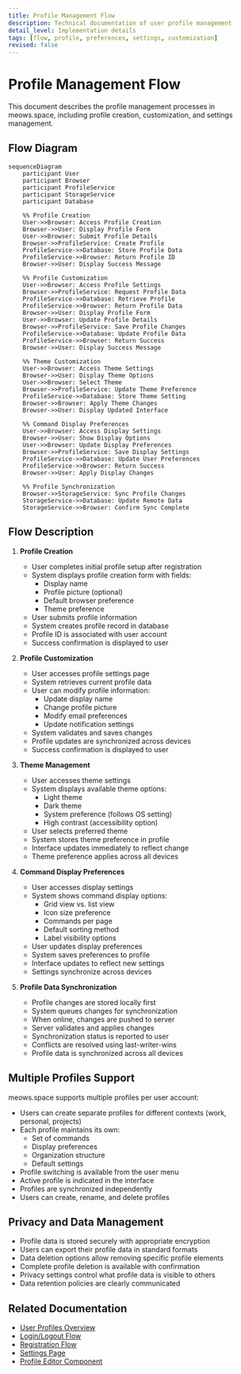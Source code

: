 ```yaml
---
title: Profile Management Flow
description: Technical documentation of user profile management
detail_level: Implementation details
tags: [flow, profile, preferences, settings, customization]
revised: false
---
```


# Profile Management Flow

This document describes the profile management processes in meows.space, including profile creation, customization, and settings management.

## Flow Diagram

```mermaid
sequenceDiagram
    participant User
    participant Browser
    participant ProfileService
    participant StorageService
    participant Database

    %% Profile Creation
    User->>Browser: Access Profile Creation
    Browser->>User: Display Profile Form
    User->>Browser: Submit Profile Details
    Browser->>ProfileService: Create Profile
    ProfileService->>Database: Store Profile Data
    ProfileService->>Browser: Return Profile ID
    Browser->>User: Display Success Message

    %% Profile Customization
    User->>Browser: Access Profile Settings
    Browser->>ProfileService: Request Profile Data
    ProfileService->>Database: Retrieve Profile
    ProfileService->>Browser: Return Profile Data
    Browser->>User: Display Profile Form
    User->>Browser: Update Profile Details
    Browser->>ProfileService: Save Profile Changes
    ProfileService->>Database: Update Profile Data
    ProfileService->>Browser: Return Success
    Browser->>User: Display Success Message

    %% Theme Customization
    User->>Browser: Access Theme Settings
    Browser->>User: Display Theme Options
    User->>Browser: Select Theme
    Browser->>ProfileService: Update Theme Preference
    ProfileService->>Database: Store Theme Setting
    Browser->>Browser: Apply Theme Changes
    Browser->>User: Display Updated Interface

    %% Command Display Preferences
    User->>Browser: Access Display Settings
    Browser->>User: Show Display Options
    User->>Browser: Update Display Preferences
    Browser->>ProfileService: Save Display Settings
    ProfileService->>Database: Update User Preferences
    ProfileService->>Browser: Return Success
    Browser->>User: Apply Display Changes

    %% Profile Synchronization
    Browser->>StorageService: Sync Profile Changes
    StorageService->>Database: Update Remote Data
    StorageService->>Browser: Confirm Sync Complete
```

## Flow Description

1. **Profile Creation**

   - User completes initial profile setup after registration
   - System displays profile creation form with fields:
     - Display name
     - Profile picture (optional)
     - Default browser preference
     - Theme preference
   - User submits profile information
   - System creates profile record in database
   - Profile ID is associated with user account
   - Success confirmation is displayed to user

2. **Profile Customization**

   - User accesses profile settings page
   - System retrieves current profile data
   - User can modify profile information:
     - Update display name
     - Change profile picture
     - Modify email preferences
     - Update notification settings
   - System validates and saves changes
   - Profile updates are synchronized across devices
   - Success confirmation is displayed to user

3. **Theme Management**

   - User accesses theme settings
   - System displays available theme options:
     - Light theme
     - Dark theme
     - System preference (follows OS setting)
     - High contrast (accessibility option)
   - User selects preferred theme
   - System stores theme preference in profile
   - Interface updates immediately to reflect change
   - Theme preference applies across all devices

4. **Command Display Preferences**

   - User accesses display settings
   - System shows command display options:
     - Grid view vs. list view
     - Icon size preference
     - Commands per page
     - Default sorting method
     - Label visibility options
   - User updates display preferences
   - System saves preferences to profile
   - Interface updates to reflect new settings
   - Settings synchronize across devices

5. **Profile Data Synchronization**

   - Profile changes are stored locally first
   - System queues changes for synchronization
   - When online, changes are pushed to server
   - Server validates and applies changes
   - Synchronization status is reported to user
   - Conflicts are resolved using last-writer-wins
   - Profile data is synchronized across all devices

## Multiple Profiles Support

meows.space supports multiple profiles per user account:

- Users can create separate profiles for different contexts (work, personal, projects)
- Each profile maintains its own:
  - Set of commands
  - Display preferences
  - Organization structure
  - Default settings
- Profile switching is available from the user menu
- Active profile is indicated in the interface
- Profiles are synchronized independently
- Users can create, rename, and delete profiles

## Privacy and Data Management

- Profile data is stored securely with appropriate encryption
- Users can export their profile data in standard formats
- Data deletion options allow removing specific profile elements
- Complete profile deletion is available with confirmation
- Privacy settings control what profile data is visible to others
- Data retention policies are clearly communicated

## Related Documentation

- [User Profiles Overview](../RE.md#user-profiles)
- [Login/Logout Flow](./authentication-login.md)
- [Registration Flow](./authentication-registration.md)
- [Settings Page](../pages/settings.md)
- [Profile Editor Component](../components/ProfileEditor.md)
